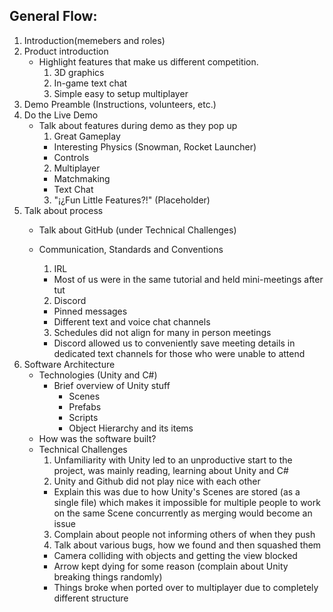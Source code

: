 ## General Flow:
1. Introduction(memebers and roles)
2. Product introduction
    - Highlight features that make us different competition.
      1. 3D graphics
      2. In-game text chat
      3. Simple easy to setup multiplayer
3. Demo Preamble (Instructions, volunteers, etc.)
4. Do the Live Demo
    - Talk about features during demo as they pop up
      1. Great Gameplay
        - Interesting Physics (Snowman, Rocket Launcher)
        - Controls
      2. Multiplayer
        - Matchmaking
        - Text Chat
      3. "¡¿Fun Little Features?!" (Placeholder)
5. Talk about process
    - Talk about GitHub (under Technical Challenges)

    - Communication, Standards and Conventions
        1. IRL
        - Most of us were in the same tutorial and held mini-meetings after tut
        2. Discord
        - Pinned messages
        - Different text and voice chat channels
        3. Schedules did not align for many in person meetings
        - Discord allowed us to conveniently save meeting details in dedicated text channels for those who were unable to attend
6. Software Architecture
    - Technologies (Unity and C#)
        - Brief overview of Unity stuff
            - Scenes
            - Prefabs
            - Scripts
            - Object Hierarchy and its items
    - How was the software built?
    - Technical Challenges
        1. Unfamiliarity with Unity led to an unproductive start to the project, was mainly reading, learning about Unity and C#
        2. Unity and Github did not play nice with each other
        - Explain this was due to how Unity's Scenes are stored (as a single file) which makes it impossible for multiple people to work on the same Scene concurrently as merging would become an issue
        3. Complain about people not informing others of when they push
        4. Talk about various bugs, how we found and then squashed them
        - Camera colliding with objects and getting the view blocked
        - Arrow kept dying for some reason (complain about Unity breaking things randomly)
        - Things broke when ported over to multiplayer due to completely different structure
